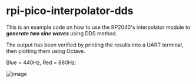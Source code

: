 # rpi-pico-interpolator-dds

This is an example code on how to use the RP2040's interpolator module to ***generate two sine waves*** using DDS method.

The output has been verified by printing the results into a UART terminal, then plotting them using Octave.

Blue = 440Hz, Red = 880Hz:

![image](https://user-images.githubusercontent.com/20377029/153417493-5e8efb6e-2332-4951-8409-99949789c73d.png)
